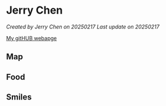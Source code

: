 # Jerry Chen


*Created by Jerry Chen on 20250217  Last update on 20250217*

[My gitHUB webapge](https://github.com/jerry0519-nycu)


## Map


## Food



## Smiles

